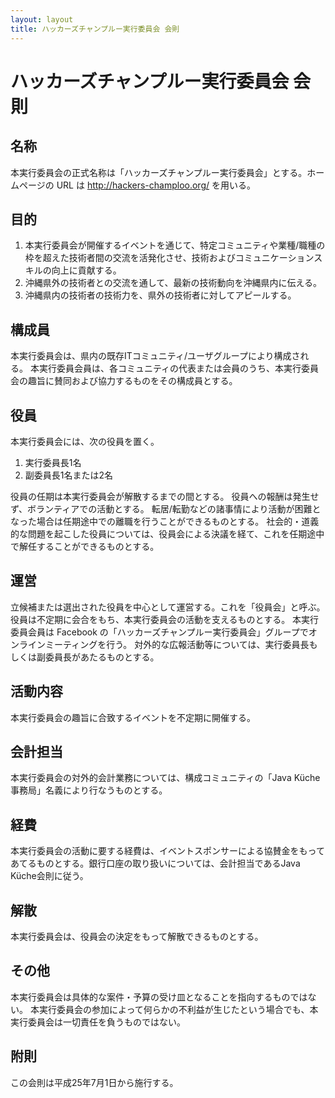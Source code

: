 ```yaml
---
layout: layout
title: ハッカーズチャンプルー実行委員会 会則
---
```


# ハッカーズチャンプルー実行委員会 会則

## 名称


本実行委員会の正式名称は「ハッカーズチャンプルー実行委員会」とする。ホームページの URL は http://hackers-champloo.org/ を用いる。

## 目的

1. 本実行委員会が開催するイベントを通じて、特定コミュニティや業種/職種の枠を超えた技術者間の交流を活発化させ、技術およびコミュニケーションスキルの向上に貢献する。
1. 沖縄県外の技術者との交流を通して、最新の技術動向を沖縄県内に伝える。
1. 沖縄県内の技術者の技術力を、県外の技術者に対してアピールする。

## 構成員

本実行委員会は、県内の既存ITコミュニティ/ユーザグループにより構成される。
本実行委員会員は、各コミュニティの代表または会員のうち、本実行委員会の趣旨に賛同および協力するものをその構成員とする。


## 役員

本実行委員会には、次の役員を置く。

1. 実行委員長1名
1. 副委員長1名または2名

役員の任期は本実行委員会が解散するまでの間とする。
役員への報酬は発生せず、ボランティアでの活動とする。
転居/転勤などの諸事情により活動が困難となった場合は任期途中での離職を行うことができるものとする。
社会的・道義的な問題を起こした役員については、役員会による決議を経て、これを任期途中で解任することができるものとする。


## 運営

立候補または選出された役員を中心として運営する。これを「役員会」と呼ぶ。
役員は不定期に会合をもち、本実行委員会の活動を支えるものとする。
本実行委員会員は Facebook の「ハッカーズチャンプルー実行委員会」グループでオンラインミーティングを行う。
対外的な広報活動等については、実行委員長もしくは副委員長があたるものとする。


## 活動内容

本実行委員会の趣旨に合致するイベントを不定期に開催する。


## 会計担当

本実行委員会の対外的会計業務については、構成コミュニティの「Java Küche 事務局」名義により行なうものとする。


## 経費

本実行委員会の活動に要する経費は、イベントスポンサーによる協賛金をもってあてるものとする。銀行口座の取り扱いについては、会計担当であるJava Küche会則に従う。

## 解散

本実行委員会は、役員会の決定をもって解散できるものとする。

## その他

本実行委員会は具体的な案件・予算の受け皿となることを指向するものではない。
本実行委員会の参加によって何らかの不利益が生じたという場合でも、本実行委員会は一切責任を負うものではない。

## 附則

この会則は平成25年7月1日から施行する。

